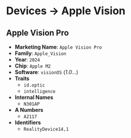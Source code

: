 # Devices → Apple Vision

## Apple Vision Pro
- **Marketing Name**: `Apple Vision Pro`
- **Family**: `Apple_Vision`
- **Year**: `2024`
- **Chip**: `Apple M2`
- **Software**: `visionOS` (_1.0..._)
- **Traits**
  -  `id.optic`
  -  `intelligence`
- **Internal Names**
  -  `N301AP`
- **A Numbers**
  -  `A2117`
- **Identifiers**
  -  `RealityDevice14,1`
